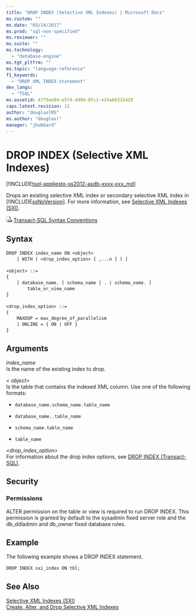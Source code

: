 ```yaml
---
title: "DROP INDEX (Selective XML Indexes) | Microsoft Docs"
ms.custom: ""
ms.date: "03/14/2017"
ms.prod: "sql-non-specified"
ms.reviewer: ""
ms.suite: ""
ms.technology: 
  - "database-engine"
ms.tgt_pltfrm: ""
ms.topic: "language-reference"
f1_keywords: 
  - "DROP XML INDEX statement"
dev_langs: 
  - "TSQL"
ms.assetid: 4779ae84-e5f4-4d04-8fc1-e24a6631b428
caps.latest.revision: 12
author: "douglaslMS"
ms.author: "douglasl"
manager: "jhubbard"
---
```

# DROP INDEX (Selective XML Indexes)
[!INCLUDE[tsql-appliesto-ss2012-asdb-xxxx-xxx_md](../../includes/tsql-appliesto-ss2012-asdb-xxxx-xxx-md.md)]

  Drops an existing selective XML index or secondary selective XML index in [!INCLUDE[ssNoVersion](../../includes/ssnoversion-md.md)]. For more information, see [Selective XML Indexes &#40;SXI&#41;](../../relational-databases/xml/selective-xml-indexes-sxi.md).  
  
 ![Topic link icon](../../database-engine/configure-windows/media/topic-link.gif "Topic link icon") [Transact-SQL Syntax Conventions](../../t-sql/language-elements/transact-sql-syntax-conventions-transact-sql.md)  
  
## Syntax  
  
```  
DROP INDEX index_name ON <object>  
    [ WITH ( <drop_index_option> [ ,...n ] ) ]  
  
<object> ::=  
{  
    [ database_name. [ schema_name ] . | schema_name. ]   
        table_or_view_name  
}  
  
<drop_index_option> ::=  
{  
    MAXDOP = max_degree_of_parallelism  
    | ONLINE = { ON | OFF }  
}  
```  
  
##  <a name="Arguments"></a> Arguments  
 *index_name*  
 Is the name of the existing index to drop.  
  
 *\< object>*  
 Is the table that contains the indexed XML column. Use one of the following formats:  
  
-   `database_name.schema_name.table_name`  
  
-   `database_name..table_name`  
  
-   `schema_name.table_name`  
  
-   `table_name`  
  
 *<drop_index_option>*  
 For information about the drop index options, see [DROP INDEX &#40;Transact-SQL&#41;](../../t-sql/statements/drop-index-transact-sql.md).  
  
## Security  
  
### Permissions  
 ALTER permission on the table or view is required to run DROP INDEX. This permission is granted by default to the sysadmin fixed server role and the db_ddladmin and db_owner fixed database roles.  
  
## Example  
 The following example shows a DROP INDEX statement.  
  
```  
DROP INDEX sxi_index ON tbl;  
```  
  
## See Also  
 [Selective XML Indexes &#40;SXI&#41;](../../relational-databases/xml/selective-xml-indexes-sxi.md)   
 [Create, Alter, and Drop Selective XML Indexes](../../relational-databases/xml/create-alter-and-drop-selective-xml-indexes.md)  
  
  